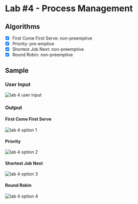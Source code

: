 # Lab #4 - Process Management

## Algorithms
- [x] First Come First Serve: non-preemptive
- [x] Priority: pre-emptive
- [x] Shortest Job Next: non-preemptive
- [x] Round Robin: non-preemptive

## Sample

### User Input

![lab 4 user input](https://github.com/KdRome/csc305_lab4/assets/119768219/13347c51-8881-44a0-80fd-f3589db9a60d)

### Output

#### First Come First Serve

![lab 4 option 1](https://github.com/KdRome/csc305_lab4/assets/119768219/829b1d80-cfe0-47d7-b7a5-f54c63d7eab0)

#### Priority

![lab 4 option 2](https://github.com/KdRome/csc305_lab4/assets/119768219/c93307f8-d566-48fe-86b1-0ecc3c0ffe1d)

#### Shortest Job Next

![lab 4 option 3](https://github.com/KdRome/csc305_lab4/assets/119768219/af626d18-3b9b-45b5-a102-ff6097330b2c)

#### Round Robin

![lab 4 option 4](https://github.com/KdRome/csc305_lab4/assets/119768219/0de36807-8af4-46ff-9653-de7864da20f6)
